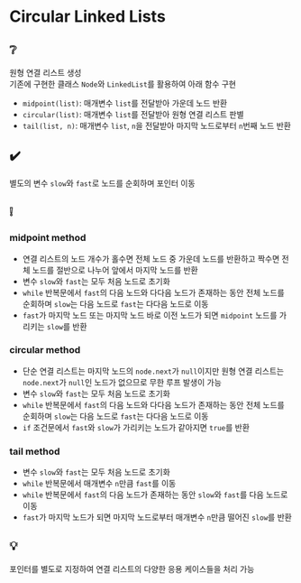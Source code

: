 # Circular Linked Lists

## ❔
원형 연결 리스트 생성  
기존에 구현한 클래스 `Node`와 `LinkedList`를 활용하여 아래 함수 구현
- `midpoint(list)`: 매개변수 `list`를 전달받아 가운데 노드 반환
- `circular(list)`: 매개변수 `list`를 전달받아 원형 연결 리스트 판별
- `tail(list, n)`: 매개변수 `list`, `n`을 전달받아 마지막 노드로부터 `n`번째 노드 반환

## ✔️
별도의 변수 `slow`와 `fast`로 노드를 순회하며 포인터 이동

## ❕
### midpoint method
- 연결 리스트의 노드 개수가 홀수면 전체 노드 중 가운데 노드를 반환하고 짝수면 전체 노드를 절반으로 나누어 앞에서 마지막 노드를 반환
- 변수 `slow`와 `fast`는 모두 처음 노드로 초기화
- `while` 반복문에서 `fast`의 다음 노드와 다다음 노드가 존재하는 동안 전체 노드를 순회하며 `slow`는 다음 노드로 `fast`는 다다음 노드로 이동
- `fast`가 마지막 노드 또는 마지막 노드 바로 이전 노드가 되면 `midpoint` 노드를 가리키는 `slow`를 반환

### circular method
- 단순 연결 리스트는 마지막 노드의 `node.next`가 `null`이지만 원형 연결 리스트는 `node.next`가 `null`인 노드가 없으므로 무한 루프 발생이 가능
- 변수 `slow`와 `fast`는 모두 처음 노드로 초기화
- `while` 반복문에서 `fast`의 다음 노드와 다다음 노드가 존재하는 동안 전체 노드를 순회하며 `slow`는 다음 노드로 `fast`는 다다음 노드로 이동
- `if` 조건문에서 `fast`와 `slow`가 가리키는 노드가 같아지면 `true`를 반환

### tail method
- 변수 `slow`와 `fast`는 모두 처음 노드로 초기화
- `while` 반복문에서 매개변수 `n`만큼 `fast`를 이동
- `while` 반복문에서 `fast`의 다음 노드가 존재하는 동안 `slow`와 `fast`를 다음 노드로 이동
- `fast`가 마지막 노드가 되면 마지막 노드로부터 매개변수 `n`만큼 떨어진 `slow`를 반환

## 💡
포인터를 별도로 지정하여 연결 리스트의 다양한 응용 케이스들을 처리 가능
